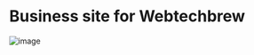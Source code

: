 # Business site for Webtechbrew

![image](https://github.com/user-attachments/assets/b41f71ae-8555-4a1b-88de-0d764df793d1)
